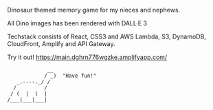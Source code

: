 Dinosaur themed memory game for my nieces and nephews.

All Dino images has been rendered with DALL·E 3

Techstack consists of React, CSS3 and AWS Lambda, S3, DynamoDB, CloudFront, Amplify and API Gateway.

Try it out! https://main.dghrn776wgzke.amplifyapp.com/

                 __
                / _)  "Have fun!"
       _.----._/ /
      /         /
     / (  |  (  |
    /___|___|___|
